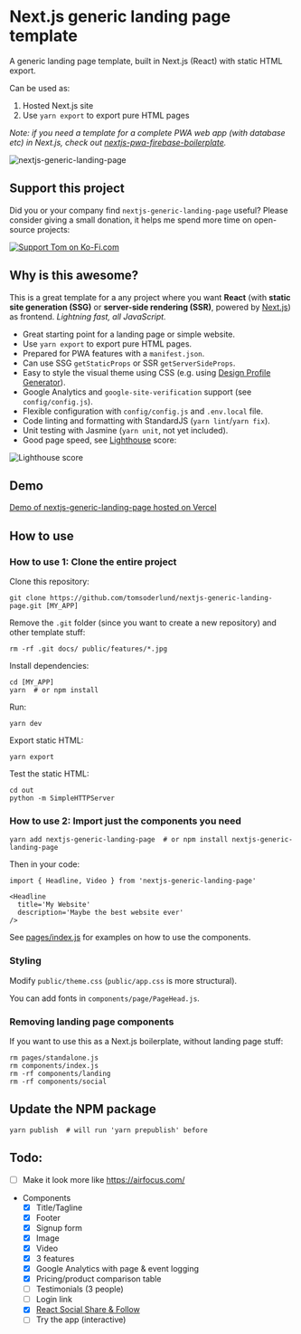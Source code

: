 # Next.js generic landing page template

A generic landing page template, built in Next.js (React) with static HTML export.

Can be used as:

1. Hosted Next.js site
2. Use `yarn export` to export pure HTML pages

_Note: if you need a template for a complete PWA web app (with database etc) in Next.js, check out [nextjs-pwa-firebase-boilerplate](https://github.com/tomsoderlund/nextjs-pwa-firebase-boilerplate)._

![nextjs-generic-landing-page](docs/github_preview.jpg)


## Support this project

Did you or your company find `nextjs-generic-landing-page` useful? Please consider giving a small donation, it helps me spend more time on open-source projects:

[![Support Tom on Ko-Fi.com](https://www.tomsoderlund.com/ko-fi_tomsoderlund_50.png)](https://ko-fi.com/tomsoderlund)


## Why is this awesome?

This is a great template for a any project where you want **React** (with **static site generation (SSG)** or **server-side rendering (SSR)**, powered by [Next.js](https://github.com/zeit/next.js)) as frontend. *Lightning fast, all JavaScript.*

* Great starting point for a landing page or simple website.
* Use `yarn export` to export pure HTML pages.
* Prepared for PWA features with a `manifest.json`.
* Can use SSG `getStaticProps` or SSR `getServerSideProps`.
* Easy to style the visual theme using CSS (e.g. using [Design Profile Generator](https://tomsoderlund.github.io/design-profile-generator/)).
* Google Analytics and `google-site-verification` support (see `config/config.js`).
* Flexible configuration with `config/config.js` and `.env.local` file.
* Code linting and formatting with StandardJS (`yarn lint`/`yarn fix`).
* Unit testing with Jasmine (`yarn unit`, not yet included).
* Good page speed, see [Lighthouse](https://developers.google.com/web/tools/lighthouse) score:

![Lighthouse score](docs/lighthouse_score.png)


## Demo

[Demo of nextjs-generic-landing-page hosted on Vercel](https://nextjs-generic-landing-page.vercel.app/)


## How to use

### How to use 1: Clone the entire project

Clone this repository:

    git clone https://github.com/tomsoderlund/nextjs-generic-landing-page.git [MY_APP]

Remove the `.git` folder (since you want to create a new repository) and other template stuff:

    rm -rf .git docs/ public/features/*.jpg

Install dependencies:

    cd [MY_APP]
    yarn  # or npm install

Run:

    yarn dev

Export static HTML:

    yarn export

Test the static HTML:

    cd out
    python -m SimpleHTTPServer

### How to use 2: Import just the components you need

    yarn add nextjs-generic-landing-page  # or npm install nextjs-generic-landing-page

Then in your code:

    import { Headline, Video } from 'nextjs-generic-landing-page'

    <Headline
      title='My Website'
      description='Maybe the best website ever'
    />

See [pages/index.js](pages/index.js) for examples on how to use the components.

### Styling

Modify `public/theme.css` (`public/app.css` is more structural).

You can add fonts in `components/page/PageHead.js`.

### Removing landing page components

If you want to use this as a Next.js boilerplate, without landing page stuff:

    rm pages/standalone.js
    rm components/index.js
    rm -rf components/landing
    rm -rf components/social


## Update the NPM package

    yarn publish  # will run 'yarn prepublish' before


## Todo:

- [ ] Make it look more like https://airfocus.com/
- Components
    - [x] Title/Tagline
    - [x] Footer
    - [x] Signup form
    - [x] Image
    - [x] Video
    - [x] 3 features
    - [x] Google Analytics with page & event logging
    - [x] Pricing/product comparison table
    - [ ] Testimonials (3 people)
    - [ ] Login link
    - [x] [React Social Share & Follow](https://github.com/tomsoderlund/react-share-follow)
    - [ ] Try the app (interactive)
